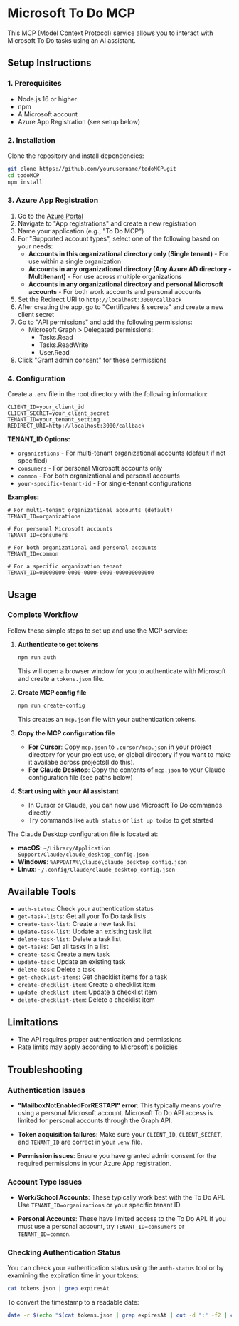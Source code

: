 # Microsoft To Do MCP

This MCP (Model Context Protocol) service allows you to interact with Microsoft To Do tasks using an AI assistant.

## Setup Instructions

### 1. Prerequisites

- Node.js 16 or higher
- npm
- A Microsoft account
- Azure App Registration (see setup below)

### 2. Installation

Clone the repository and install dependencies:

```bash
git clone https://github.com/yourusername/todoMCP.git
cd todoMCP
npm install
```

### 3. Azure App Registration

1. Go to the [Azure Portal](https://portal.azure.com)
2. Navigate to "App registrations" and create a new registration
3. Name your application (e.g., "To Do MCP")
4. For "Supported account types", select one of the following based on your needs:
   - **Accounts in this organizational directory only (Single tenant)** - For use within a single organization
   - **Accounts in any organizational directory (Any Azure AD directory - Multitenant)** - For use across multiple organizations
   - **Accounts in any organizational directory and personal Microsoft accounts** - For both work accounts and personal accounts
5. Set the Redirect URI to `http://localhost:3000/callback`
6. After creating the app, go to "Certificates & secrets" and create a new client secret
7. Go to "API permissions" and add the following permissions:
   - Microsoft Graph > Delegated permissions:
     - Tasks.Read
     - Tasks.ReadWrite
     - User.Read
8. Click "Grant admin consent" for these permissions

### 4. Configuration

Create a `.env` file in the root directory with the following information:

```
CLIENT_ID=your_client_id
CLIENT_SECRET=your_client_secret
TENANT_ID=your_tenant_setting
REDIRECT_URI=http://localhost:3000/callback
```

**TENANT_ID Options:**
- `organizations` - For multi-tenant organizational accounts (default if not specified)
- `consumers` - For personal Microsoft accounts only 
- `common` - For both organizational and personal accounts
- `your-specific-tenant-id` - For single-tenant configurations

**Examples:**
```
# For multi-tenant organizational accounts (default)
TENANT_ID=organizations

# For personal Microsoft accounts
TENANT_ID=consumers

# For both organizational and personal accounts
TENANT_ID=common

# For a specific organization tenant
TENANT_ID=00000000-0000-0000-0000-000000000000
```

## Usage

### Complete Workflow

Follow these simple steps to set up and use the MCP service:

1. **Authenticate to get tokens**
   ```bash
   npm run auth
   ```
   This will open a browser window for you to authenticate with Microsoft and create a `tokens.json` file.

2. **Create MCP config file**
   ```bash
   npm run create-config
   ```
   This creates an `mcp.json` file with your authentication tokens.

3. **Copy the MCP configuration file**
   - **For Cursor**: Copy `mcp.json` to `.cursor/mcp.json` in your project directory for your project use, or global directory if you want to make it availabe across projects(I do this).
   - **For Claude Desktop**: Copy the contents of `mcp.json` to your Claude configuration file (see paths below)

4. **Start using with your AI assistant**
   - In Cursor or Claude, you can now use Microsoft To Do commands directly
   - Try commands like `auth status` or `list up todos` to get started

The Claude Desktop configuration file is located at:
- **macOS**: `~/Library/Application Support/Claude/claude_desktop_config.json`
- **Windows**: `%APPDATA%\Claude\claude_desktop_config.json` 
- **Linux**: `~/.config/Claude/claude_desktop_config.json`

## Available Tools

- `auth-status`: Check your authentication status
- `get-task-lists`: Get all your To Do task lists
- `create-task-list`: Create a new task list
- `update-task-list`: Update an existing task list
- `delete-task-list`: Delete a task list
- `get-tasks`: Get all tasks in a list
- `create-task`: Create a new task
- `update-task`: Update an existing task
- `delete-task`: Delete a task
- `get-checklist-items`: Get checklist items for a task
- `create-checklist-item`: Create a checklist item
- `update-checklist-item`: Update a checklist item
- `delete-checklist-item`: Delete a checklist item

## Limitations

- The API requires proper authentication and permissions
- Rate limits may apply according to Microsoft's policies

## Troubleshooting

### Authentication Issues

- **"MailboxNotEnabledForRESTAPI" error**: This typically means you're using a personal Microsoft account. Microsoft To Do API access is limited for personal accounts through the Graph API.
  
- **Token acquisition failures**: Make sure your `CLIENT_ID`, `CLIENT_SECRET`, and `TENANT_ID` are correct in your `.env` file.

- **Permission issues**: Ensure you have granted admin consent for the required permissions in your Azure App registration.

### Account Type Issues

- **Work/School Accounts**: These typically work best with the To Do API. Use `TENANT_ID=organizations` or your specific tenant ID.

- **Personal Accounts**: These have limited access to the To Do API. If you must use a personal account, try `TENANT_ID=consumers` or `TENANT_ID=common`.

### Checking Authentication Status

You can check your authentication status using the `auth-status` tool or by examining the expiration time in your tokens:

```bash
cat tokens.json | grep expiresAt
```

To convert the timestamp to a readable date:

```bash
date -r $(echo "$(cat tokens.json | grep expiresAt | cut -d ":" -f2 | cut -d "," -f1) / 1000" | bc)
``` 